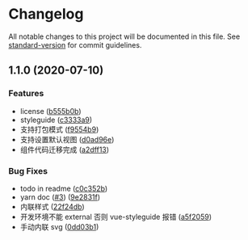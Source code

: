 # Changelog

All notable changes to this project will be documented in this file. See [standard-version](https://github.com/conventional-changelog/standard-version) for commit guidelines.

## 1.1.0 (2020-07-10)


### Features

* license ([b555b0b](https://github.com/FEMessage/v-gantt/commit/b555b0b81e4d58ae6b30b0a89fed0c524a5e09f7))
* styleguide ([c3333a9](https://github.com/FEMessage/v-gantt/commit/c3333a9280167ee59d4ec2061a126cd885fe818a))
* 支持打包模式 ([f9554b9](https://github.com/FEMessage/v-gantt/commit/f9554b9938369fdaaf00f4102daa09e0d88f7fb1))
* 支持设置默认视图 ([d0ad96e](https://github.com/FEMessage/v-gantt/commit/d0ad96e737ecc4151a17880ce7594cd0e5fe3099))
* 组件代码迁移完成 ([a2dff13](https://github.com/FEMessage/v-gantt/commit/a2dff131bf8f8fe90d950489fde93a76aedf7fde))


### Bug Fixes

* todo in readme ([c0c352b](https://github.com/FEMessage/v-gantt/commit/c0c352b212d6459a371a22787f0ecc911e0bb3d1))
* yarn doc ([#3](https://github.com/FEMessage/v-gantt/issues/3)) ([9e2831f](https://github.com/FEMessage/v-gantt/commit/9e2831f6457c959154aacf9d60e00e77ea1d10d3))
* 内联样式 ([22f24db](https://github.com/FEMessage/v-gantt/commit/22f24db66c8cb62c087499ced57ff96384c56524))
* 开发环境不能 external 否则 vue-styleguide 报错 ([a5f2059](https://github.com/FEMessage/v-gantt/commit/a5f2059788bef05cd45b770a1d59d9086c16aeba))
* 手动内联 svg ([0dd03b1](https://github.com/FEMessage/v-gantt/commit/0dd03b197cfe0709e3ab11f4943c263e9fc0d859))
